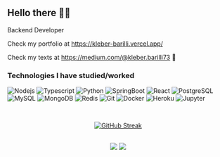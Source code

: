 ## Hello there 🙏💯
Backend Developer


Check my portfolio at https://kleber-barilli.vercel.app/

Check my texts at https://medium.com/@kleber.barilli73 📕

### Technologies I have studied/worked

![Nodejs](https://img.shields.io/badge/-Nodejs-black?style=flat-square&logo=Node.js)
![Typescript](https://img.shields.io/badge/-TypeScript-black?style=flat-square&logo=typescript)
![Python](https://img.shields.io/badge/-Python-black?style=flat-square&logo=python)
![SpringBoot](https://img.shields.io/badge/-SpringBoot-black?style=flat-square&logo=spring-boot)
![React](https://img.shields.io/badge/-React-black?style=flat-square&logo=react)
![PostgreSQL](https://img.shields.io/badge/-PostgreSQL-black?style=flat-square&logo=postgresql)
![MySQL](https://img.shields.io/badge/-MySQL-black?style=flat-square&logo=mysql)
![MongoDB](https://img.shields.io/badge/-MongoDB-black?style=flat-square&logo=mongodb)
![Redis](https://img.shields.io/badge/-Redis-black?style=flat-square&logo=redis)
![Git](https://img.shields.io/badge/-Git-black?style=flat-square&logo=git)
![Docker](https://img.shields.io/badge/-Docker-black?style=flat-square&logo=docker)
![Heroku](https://img.shields.io/badge/-Heroku-black?style=flat-square&logo=heroku)
![Jupyter](https://img.shields.io/badge/-Jupyter-black?style=flat-square&logo=jupyter)


<br>
 <div align="center">

   
   [![GitHub Streak](https://github-readme-streak-stats.herokuapp.com/?user=kleberbarilli&theme=github-dark)](https://git.io/streak-stats?theme=github-dark)
 <br>
</div>
<br>

<div align="center"> 
    <a href="https://br.linkedin.com/in/kleber-barilli" target="_blank"><img src="https://img.shields.io/badge/-LinkedIn-%230077B5?style=for-the-badge&logo=linkedin&logoColor=white" target="_blank"></a>
  <a href = "mailto:kleber.barilli73@gmail.com"><img src="https://img.shields.io/badge/-Gmail-%23333?style=for-the-badge&logo=gmail&logoColor=white" target="_blank"></a>

</div>

 

